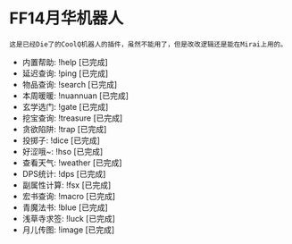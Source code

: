 # FF14月华机器人

```
这是已经Die了的CoolQ机器人的插件，虽然不能用了，但是改改逻辑还是能在Mirai上用的。
```

- 内置帮助: !help [已完成]
- 延迟查询: !ping [已完成]
- 物品查询: !search [已完成]
- 本周暖暖: !nuannuan [已完成]
- 玄学选门: !gate [已完成]
- 挖宝查询: !treasure [已完成]
- 贪欲陷阱: !trap [已完成]
- 投掷子: !dice [已完成]
- 好涩哦~: !hso [已完成]
- 查看天气: !weather [已完成]
- DPS统计: !dps [已完成]
- 副属性计算: !fsx [已完成]
- 宏书查询: !macro [已完成]
- 青魔法书: !blue [已完成]
- 浅草寺求签: !luck [已完成]
- 月儿传图: !image [已完成]
